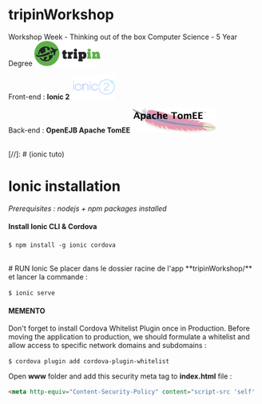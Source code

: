 [//]: # (project description)
# tripinWorkshop

Workshop Week - Thinking out of the box
Computer Science - 5 Year Degree 
<img src="https://github.com/lau-sam/tripinWorkshop/blob/master/src/assets/logo/logo.png" height="50">

Front-end : **Ionic 2** 
<img src="https://github.com/lau-sam/tripinWorkshop/blob/master/src/assets/logo/ionic.png" height="50">

Back-end : **OpenEJB Apache TomEE**
<img src="https://github.com/lau-sam/tripinWorkshop/blob/master/src/assets/logo/tomee.png" height="50">

<br>
[//]: # (ionic tuto)

# Ionic installation

*Prerequisites : nodejs + npm packages installed*

#### Install Ionic CLI & Cordova

`$ npm install -g ionic cordova`

<br>
# RUN Ionic
Se placer dans le dossier racine de l'app **tripinWorkshop/** et lancer la commande :

`$ ionic serve`	

#### MEMENTO

Don't forget to install Cordova Whitelist Plugin once in Production. Before moving the application to production, we should formulate a whitelist and allow access to specific network domains and subdomains : 

`$ cordova plugin add cordova-plugin-whitelist`

Open **www** folder and add this security meta tag to **index.html** file :
```html
<meta http-equiv="Content-Security-Policy" content="script-src 'self' 'unsafe-eval' 'unsafe-inline' *; object-src 'self'; style-src 'self' 'unsafe-inline'; media-src *">
